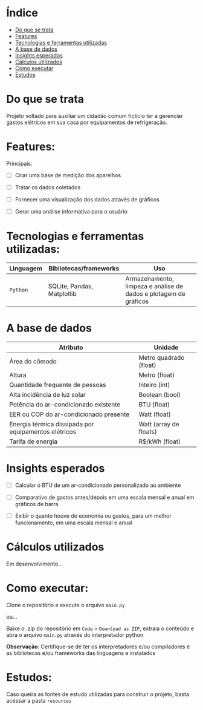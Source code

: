 # Índice

- [Do que se trata](#do-que-se-trata)
- [Features](#features)
- [Tecnologias e ferramentas utilizadas](#tecnologias-e-ferramentas-utilizadas)
- [A base de dados](#a-base-de-dados)
- [Insights esperados](#insights-esperados)
- [Cálculos utilizados](#cálculos-utilizados)
- [Como executar](#como-executar)
- [Estudos](#estudos)




# Do que se trata

Projeto voltado para auxiliar um cidadão comum fictício ter a gerenciar gastos elétricos em sua casa por equipamentos de refrigeração. 




# Features:

Principais:
- [ ] Criar uma base de medição dos aparelhos
- [ ] Tratar os dados coletados
- [ ] Fornecer uma visualização dos dados através de gráficos
- [ ] Gerar uma análise informativa para o usuário




# Tecnologias e ferramentas utilizadas:

Linguagem | Bibliotecas/frameworks      | Uso 
--------- | --------------------------- | -----------
`Python`  | SQLite, Pandas, Matplotlib  | Armazenamento, limpeza e análise de dados e plotagem de gráficos




# A base de dados

Atributo                                             | Unidade
---------------------------------------------------- | --------
Área do cômodo                                       | Metro quadrado (float)
Altura                                               | Metro (float)
Quantidade frequente de pessoas                      | Inteiro (int)
Alta incidência de luz solar                         | Boolean (bool)
Potência do ar-condicionado existente                | BTU (float)
EER ou COP do ar-condicionado presente               | Watt (float)
Energia térmica dissipada por equipamentos elétricos | Watt (array de floats)
Tarifa de energia                                    | R$/kWh (float)




# Insights esperados

- [ ] Calcular o BTU de um ar-condicionado personalizado ao ambiente
- [ ] Comparativo de gastos antes/depois em uma escala mensal e anual em gráficos de barra
- [ ] Exibir o quanto houve de economia ou gastos, para um melhor funcionamento, em uma escala mensal e anual




# Cálculos utilizados

Em desenvolvimento...




# Como executar:

Clone o repositório e execute o arquivo `main.py`

ou...

Baixe o .zip do repositório em `Code` > `Download as ZIP`, extraia o conteúdo e abra o arquivo `main.py` através do interpretador python

**Observação**: Certifique-se de ter os interpretadores e/ou compiladores e as bibliotecas e/ou frameworks das linguagens e instalados 




# Estudos:

Caso queira as fontes de estudo utilizadas para construir o projeto, basta acessar a pasta `resources`